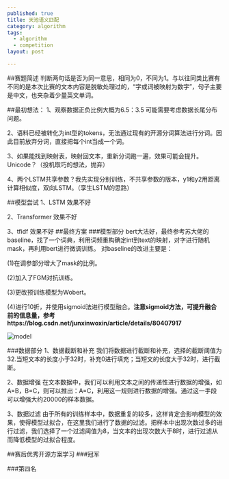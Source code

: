 ```yaml
---
published: true
title: 天池语义匹配
category: algorithm
tags: 
  - algorithm
  - competition
layout: post

---
```


##赛题简述
判断两句话是否为同一意思，相同为0，不同为1。与以往同类比赛有不同的是本次比赛的文本内容是脱敏处理过的，“字或词被映射为数字”，句子主要是中文，也夹杂着少量英文单词。

##最初想法：
1、观察数据正负比例大概为6.5：3.5 可能需要考虑数据长尾分布问题。

2、语料已经被转化为int型的tokens，无法通过现有的开源分词算法进行分词。因此目前放弃分词，直接把每个int当成一个词。

3、如果能找到映射表，映射回文本，重新分词跑一遍，效果可能会提升。Unicode？（投机取巧的想法，抛弃）

4、两个LSTM共享参数？我先实现分别训练，不共享参数的版本，y1和y2用距离计算相似度，双向LSTM。（孪生LSTM的思路）

##模型尝试
1、LSTM 效果不好

2、Transformer 效果不好

3、tfidf 效果不好
##最终方案
###模型部分
bert大法好，最终参考苏大佬的baseline，找了一个词典，利用词频重构确定int到text的映射，对字进行随机mask，再利用bert进行微调训练。
对baseline的改进主要是：

(1)在调参部分增大了mask的比例。

(2)加入了FGM对抗训练。

(3)更改预训练模型为Wobert。

(4)进行10折，并使用sigmoid法进行模型融合。**注意sigmoid方法，可提升融合前的信息量，参考https://blog.csdn.net/junxinwoxin/article/details/80407917**

![model](/image/text_pair/model.png)

###数据部分
1、数据截断和补充
我们将数据进行截断和补充，选择的截断阈值为32.当短文本的长度小于32时，补充0进行填充；当短文的长度大于32时，进行截断。

2、数据增强
在文本数据中，我们可以利用文本之间的传递性进行数据的增强，如A=B，B=C，则可以推出：A=C，利用这一规则进行数据的增强。通过这一手段可以增强大约20000的样本数据。

3、数据过滤
由于所有的训练样本中，数据重复的较多，这样肯定会影响模型的效果，使得模型过拟合，在这里我们进行了数据的过滤。把样本中出现次数过多的进行过滤，我们选择了一个过滤阈值为8，当文本的出现次数大于8时，进行过滤从而降低模型的过拟合程度。

##赛后优秀开源方案学习
###冠军

###第四名
